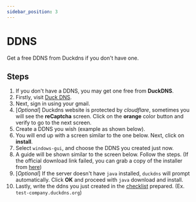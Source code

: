 ```yaml
---
sidebar_position: 3
---
```


# DDNS

Get a free DDNS from Duckdns if you don't have one.

## Steps

1. If you don't have a DDNS, you may get one free from **DuckDNS**.
2. Firstly, visit [Duck DNS](https://www.duckdns.org/).
   <Image path="/img/private-cloud/duck-1.png" />
3. Next, sign in using your gmail.
   <Image path="/img/private-cloud/duck-2.png" />
4. [*Optional*] Duckdns website is protected by *cloudflare*, sometimes you will see the **reCaptcha** screen. Click on the **orange** color button and verify to go to the next screen.
   <Image path="/img/private-cloud/duck-3.png" />
5. Create a DDNS you wish (example as shown below).
   <Image path="/img/private-cloud/duck-4.png" />
6. You will end up with a screen similar to the one below. Next, click on **install**.
   <Image path="/img/private-cloud/duck-5.png" />
7. Select `windows-gui`, and choose the DDNS you created just now.
   <Image path="/img/private-cloud/duck-6.png" />
8. A guide will be shown similar to the screen below. Follow the steps. (If the official download link failed, you can grab a copy of the installer from [here](https://drive.sql.com.my/s/epGTEtz3HPonGf6))
   <Image path="/img/private-cloud/duck-7.png" />
9. [*Optional*] If the server doesn't have `java` installed, `duckdns` will prompt automatically. Click **OK** and proceed with `java` download and install.
   <Image path="/img/private-cloud/duck-8.png" />
10. Lastly, write the ddns you just created in the [checklist](https://docs.google.com/spreadsheets/d/1iqCgQMDHGcTYtt0HSgAsEAPTED1eltnQj8ywJdwYYx0/edit?usp=sharing) prepared. (Ex. `test-company.duckdns.org`)
